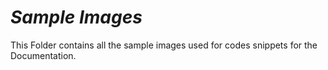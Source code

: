 # *Sample Images*
This Folder contains all the sample images used for codes snippets for the Documentation.

